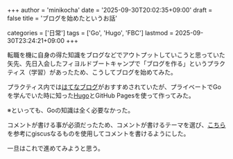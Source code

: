 +++
author = 'minikocha'
date   = '2025-09-30T20:02:35+09:00'
draft  = false
title  = 'ブログを始めたというお話'

categories = ['日常']
tags   = ['Go', 'Hugo', 'FBC']
lastmod = 2025-09-30T23:24:21+09:00
+++

転職を機に自身の得た知識をブログなどでアウトプットしていこうと思っていた矢先、先日入会したフィヨルドブートキャンプで「ブログを作る」というプラクティス（学習）があったため、こうしてブログを始めてみた。

プラクティス内では[はてなブログ](https://hatena.blog/)がおすすめされていたが、プライベートでGoを学んでいた時に知った[Hugo](https://github.com/gohugoio/hugo)とGitHub Pagesを使って作ってみた。

※といっても、Goの知識は全く必要なかった。

コメントが書ける事が必須だったため、コメントが書けるテーマを選び、[こちら](https://humanxai.info/posts/hugo-giscus/)を参考にgiscusなるものを使用してコメントを書けるようにした。

一旦はこれで進めてみようと思う。
